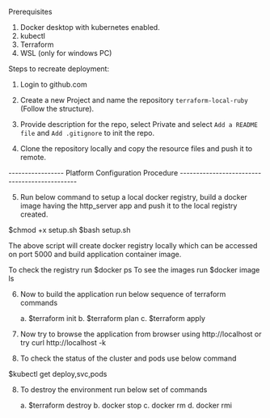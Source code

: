 Prerequisites 

1. Docker desktop with kubernetes enabled.
2. kubectl
3. Terraform
4. WSL (only for windows PC)

Steps to recreate deployment:

1. Login to github.com

2. Create a new Project and name the repository `terraform-local-ruby` (Follow the structure).

3. Provide description for the repo, select Private and select `Add a README file` and `Add .gitignore` to init the repo.

4. Clone the repository locally and copy the resource files and push it to remote.

----------------- Platform Configuration Procedure ----------------------------------------------

5. Run below command to setup a local docker registry, build a docker image having the http_server app and push it to the local registry created.

$chmod +x setup.sh
$bash setup.sh

The above script will create docker registry locally which can be accessed on port 5000 and build application container image.

To check the registry run $docker ps
To see the images run $docker image ls

6. Now to build the application run below sequence of terraform commands

    a. $terraform init
    b. $terraform plan
    c. $terraform apply

7. Now try to browse the application from browser using http://localhost or try curl http://localhost -k

8. To check the status of the cluster and pods use below command

$kubectl get deploy,svc,pods

8. To destroy the environment run below set of commands

    a. $terraform destroy
    b. docker stop <container id of the registry>
    c. docker rm <container id of the registry>
    d. docker rmi <image id>